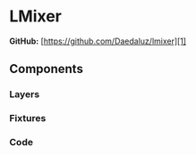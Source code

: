 # LMixer

**GitHub:** [https://github.com/Daedaluz/lmixer][1]

## Components

### Layers

### Fixtures

### Code

[1]: https://github.com/Daedaluz/lmixer